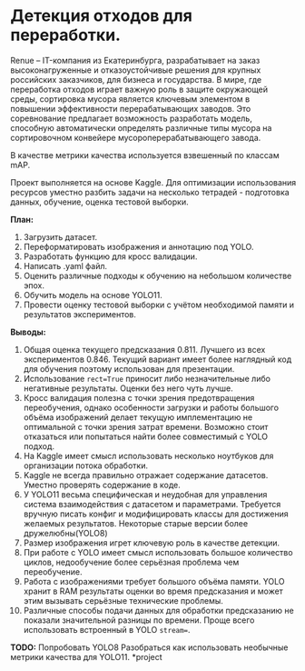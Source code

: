 # Детекция отходов для переработки.

Renue – IT-компания из Екатеринбурга, разрабатывает на заказ высоконагруженные и отказоустойчивые решения для крупных российских заказчиков, для бизнеса и государства. В мире, где переработка отходов играет важную роль в защите окружающей среды, сортировка мусора является ключевым элементом в повышении эффективности перерабатывающих заводов. Это соревнование предлагает возможность разработать модель, способную автоматически определять различные типы мусора на сортировочном конвейере мусороперерабатывающего завода.

В качестве метрики качества используется взвешенный по классам mAP.

Проект выполняется на основе Kaggle. Для оптимизации использования ресурсов уместно разбить задачи на несколько тетрадей - подготовка данных, обучение, оценка тестовой выборки.

**План:**

1. Загрузить датасет.
2. Переформатировать изображения и аннотацию под YOLO.
3. Разработать функцию для кросс валидации.
4. Написать .yaml файл.
6. Оценить различные подходы к обучению на небольшом количестве эпох.
5. Обучить модель на основе YOLO11.
6. Провести оценку тестовой выборки с учётом необходимой памяти и результатов экспериментов.

**Выводы:**

1. Общая оценка текущего предсказания 0.811. Лучшего из всех экспериментов 0.846. Текущий вариант имеет более наглядный код для обучения поэтому использован для презентации.
2. Использование `rect=True` приносит либо незначительные либо негативные результаты. Оценки без него чуть лучше.
3. Кросс валидация полезна с точки зрения предотвращения переобучения, однако особенности загрузки и работы большого объёма изображений делает текущую имплементацию не оптимальной с точки зрения затрат времени. Возможно стоит отказаться или попытаться найти более совместимый с YOLO подход.
4. На Kaggle имеет смысл использовать несколько ноутбуков для организации потока обработки. 
5. Kaggle не всегда правильно отражает содержание датасетов. Уместно проверять содержание в коде. 
6. У YOLO11 весьма специфическая и неудобная для управления система взаимодействия с датасетом и параметрами. Требуется вручную писать конфиг и модифицировать классы для достижения желаемых результатов. Некоторые старые версии более дружелюбны(YOLO8)
7. Размер изображения игрет ключевую роль в качестве детекции.
8. При работе с YOLO имеет смысл использовать большое количество циклов, недообучение более серьёзная проблема чем переобучение.
9. Работа с изображениями требует большого объёма памяти. YOLO хранит в RAM результаты оценки во время предсказания и может этим вызывать серьёзные технические проблемы.
10. Различные способы подачи данных для обработки предсказанию не показали значительной разницы по времени. Проще всего использовать встроенный в YOLO `stream=`.


**TODO:**
Попробовать YOLO8
Разобраться как использовать необычные метрики качества для YOLO11.
*project